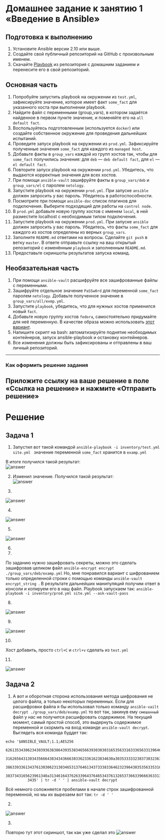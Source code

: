 # Домашнее задание к занятию 1 «Введение в Ansible»

## Подготовка к выполнению

1. Установите Ansible версии 2.10 или выше.
2. Создайте свой публичный репозиторий на GitHub с произвольным именем.
3. Скачайте [Playbook](./playbook/) из репозитория с домашним заданием и перенесите его в свой репозиторий.

## Основная часть

1. Попробуйте запустить playbook на окружении из `test.yml`, зафиксируйте значение, которое имеет факт `some_fact` для указанного хоста при выполнении playbook.
2. Найдите файл с переменными (group_vars), в котором задаётся найденное в первом пункте значение, и поменяйте его на `all default fact`.
3. Воспользуйтесь подготовленным (используется `docker`) или создайте собственное окружение для проведения дальнейших испытаний.
4. Проведите запуск playbook на окружении из `prod.yml`. Зафиксируйте полученные значения `some_fact` для каждого из `managed host`.
5. Добавьте факты в `group_vars` каждой из групп хостов так, чтобы для `some_fact` получились значения: для `deb` — `deb default fact`, для `el` — `el default fact`.
6.  Повторите запуск playbook на окружении `prod.yml`. Убедитесь, что выдаются корректные значения для всех хостов.
7. При помощи `ansible-vault` зашифруйте факты в `group_vars/deb` и `group_vars/el` с паролем `netology`.
8. Запустите playbook на окружении `prod.yml`. При запуске `ansible` должен запросить у вас пароль. Убедитесь в работоспособности.
9. Посмотрите при помощи `ansible-doc` список плагинов для подключения. Выберите подходящий для работы на `control node`.
10. В `prod.yml` добавьте новую группу хостов с именем  `local`, в ней разместите localhost с необходимым типом подключения.
11. Запустите playbook на окружении `prod.yml`. При запуске `ansible` должен запросить у вас пароль. Убедитесь, что факты `some_fact` для каждого из хостов определены из верных `group_vars`.
12. Заполните `README.md` ответами на вопросы. Сделайте `git push` в ветку `master`. В ответе отправьте ссылку на ваш открытый репозиторий с изменённым `playbook` и заполненным `README.md`.
13. Предоставьте скриншоты результатов запуска команд.

## Необязательная часть

1. При помощи `ansible-vault` расшифруйте все зашифрованные файлы с переменными.
2. Зашифруйте отдельное значение `PaSSw0rd` для переменной `some_fact` паролем `netology`. Добавьте полученное значение в `group_vars/all/exmp.yml`.
3. Запустите `playbook`, убедитесь, что для нужных хостов применился новый `fact`.
4. Добавьте новую группу хостов `fedora`, самостоятельно придумайте для неё переменную. В качестве образа можно использовать [этот вариант](https://hub.docker.com/r/pycontribs/fedora).
5. Напишите скрипт на bash: автоматизируйте поднятие необходимых контейнеров, запуск ansible-playbook и остановку контейнеров.
6. Все изменения должны быть зафиксированы и отправлены в ваш личный репозиторий.

---

### Как оформить решение задания

Приложите ссылку на ваше решение в поле «Ссылка на решение» и нажмите «Отправить решение»
---

# Решение

## Задача 1

1. Запустил вот такой командой ``` ansible-playbook -i inventory/test.yml site.yml  ```  значение переменной `some_fact` хранится в ``` examp.yml ```

В итоге получился такой результат:  
![answer](./img/an-01.1.png)


2. Изменил значение. Получился такой результат:  
![answer](./img/an-01.2.png)

3. 
![answer](./img/an-01.3.png)

4.
![answer](./img/an-01.4.png)

5.
![answer](./img/an-01.5.png)

6.

7.
По заданию нужно зашифровать секреты, можно это сделать зашифровав целиком файл ``` ansible-encrypt encrypt ./group_vars/deb/examp.yml ```
Но, мне понравился вариант с шифрованием только определенной строки с помощью команды ``` ansible-vault encrypt_string  ```. В результате дальнейших манипуляций получим ответ в консоли и копируем его в наш файл. Playbook запускаем так: ``` ansible-playbook -i inventory/prod.yml site.yml --ask-vault-pass ```

8.
![answer](./img/an-01.8.png)

9.
![answer](./img/an-01.9.png)


10.
Хост добавить, просто `ctrl+C` и `ctrl+v` сделать из `test.yml`

11.
![answer](./img/an-01.11.png)


## Задача 2

1. А вот и оборотная сторона использования метода шифрования не целого файла, а только некоторых переменных. Если для расшифровки файла я бы использовал только команду ``` ansible-vailt decrypt ./group_vars/deb/examp.yml ``` то вот так, закинув ему `смешанный` файл у нас не получится расшифровать содержимое. На текущий момент, самый простой способ, это выдернуть содержимое переменной и скормить на вход команде ``` ansible-vault decrypt ```. Выглядеть вся команда буддет так: 
``` 
echo '$ANSIBLE_VAULT;1.1;AES256
          62613534306234303936383864393538346566393030303165356331633365633139646561366161
          3162656431303435666438343436663833623361623834630a303533333238373032363931303238
          38633933613437613030623130346531376461343733383364623239643035356335316361393538
          3837343165623961340a313461643762633964376465343761326537366339666363313830306366
          3435' | tr -d ' ' | ansible-vault decrypt 
```

Всё немного соложняется пробелами в начале строк зашифрованной переменной, но мы их вырезаем вот так: ` tr -d ' ' `

2.
![answer](./img/an-02.2.png)

3.
Повторю тут этот скриншот, так как уже сделал это
![answer](./img/an-01.11.png)

